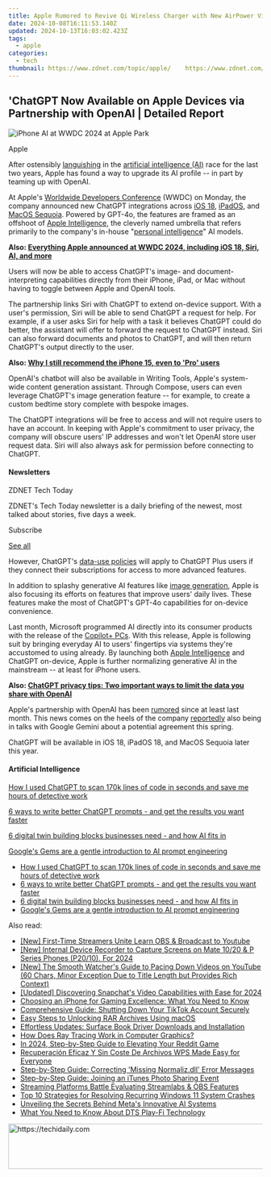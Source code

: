 ```yaml
---
title: Apple Rumored to Revive Qi Wireless Charger with New AirPower Video Release | ZDNET
date: 2024-10-08T16:11:53.140Z
updated: 2024-10-13T16:03:02.423Z
tags:
  - apple
categories:
  - tech
thumbnail: https://www.zdnet.com/topic/apple/    https://www.zdnet.com/a/img/resize/cd435042d465702a51593532f94fe37483ffa44f/2017/09/12/f67e8d7e-d815-4c6e-9c93-bc032e4e653a/4981ee99-d161-4a8c-b943-eecf403af8b9800.jpg?width=170&height=96&fit=crop&auto=webp
---
```


## 'ChatGPT Now Available on Apple Devices via Partnership with OpenAI | Detailed Report

![iPhone AI at WWDC 2024 at Apple Park](https://www.zdnet.com/a/img/resize/4020fc972bdd9fb1c1721a5c921c43b1a3d50a7d/2024/06/10/f734e119-5c8a-4869-8807-c898f4b83ba7/apple-wwdc24-apple-intelligence-chatgpt-writing-tools-compose-suggestions-240610-big-jpg-large.jpg?auto=webp&precrop=980,551,x0,y0&width=1280)

Apple

After ostensibly [languishing](https://www.zdnet.com/article/siri-has-become-apples-bing-its-time-for-an-ai-inspired-change/) in the [artificial intelligence (AI)](https://www.zdnet.com/article/what-is-ai-heres-everything-you-need-to-know-about-artificial-intelligence/) race for the last two years, Apple has found a way to upgrade its AI profile -- in part by teaming up with OpenAI. 

At Apple's [Worldwide Developers Conference](https://www.zdnet.com/article/apple-confirms-wwdc-2024-for-june-10-will-ai-steal-the-show/) (WWDC) on Monday, the company announced new ChatGPT integrations across [iOS 18](https://www.zdnet.com/article/ios-18-all-the-iphone-changes-apple-announced-at-wwdc-2024/), [iPadOS](https://www.zdnet.com/article/4-major-ipados-18-features-announced-at-wwdc-2024-and-which-ipads-will-get-it/), and [MacOS Sequoia](https://www.zdnet.com/article/heres-every-macos-15-sequoia-feature-announced-at-wwdc-2024/). Powered by GPT-4o, the features are framed as an offshoot of [Apple Intelligence](https://www.zdnet.com/article/what-is-apple-intelligence-how-the-iphones-on-device-and-cloud-based-ai-will-work/), the cleverly named umbrella that refers primarily to the company's in-house "[personal intelligence](https://www.apple.com/newsroom/2024/06/introducing-apple-intelligence-for-iphone-ipad-and-mac/#:~:text=users%20can%20trust.-,ChatGPT%20Gets%20Integrated%20Across%20Apple%20Platforms,any%20documents%20or%20photos%2C%20and%20Siri%20then%20presents%20the%20answer%20directly.,-An%20iPhone%2015)" AI models. 

**Also: [Everything Apple announced at WWDC 2024, including iOS 18, Siri, AI, and more](https://www.zdnet.com/article/live-updates-everything-apple-announced-at-wwdc-2024-including-ios-18-siri-ai-more/)**

Users will now be able to access ChatGPT's image- and document-interpreting capabilities directly from their iPhone, iPad, or Mac without having to toggle between Apple and OpenAI tools. 

The partnership links Siri with ChatGPT to extend on-device support. With a user's permission, Siri will be able to send ChatGPT a request for help. For example, if a user asks Siri for help with a task it believes ChatGPT could do better, the assistant will offer to forward the request to ChatGPT instead. Siri can also forward documents and photos to ChatGPT, and will then return ChatGPT's output directly to the user. 

**Also: [Why I still recommend the iPhone 15, even to 'Pro' users](https://www.zdnet.com/article/iphone-15-plus-review/)**

OpenAI's chatbot will also be available in Writing Tools, Apple's system-wide content generation assistant. Through Compose, users can even leverage ChatGPT's image generation feature -- for example, to create a custom bedtime story complete with bespoke images.

The ChatGPT integrations will be free to access and will not require users to have an account. In keeping with Apple's commitment to user privacy, the company will obscure users' IP addresses and won't let OpenAI store user request data. Siri will also always ask for permission before connecting to ChatGPT. 

#### Newsletters

ZDNET Tech Today

ZDNET's Tech Today newsletter is a daily briefing of the newest, most talked about stories, five days a week.

 Subscribe

[See all](https://www.zdnet.com/newsletters/)

However, ChatGPT's [data-use policies](https://openai.com/policies/usage-policies/) will apply to ChatGPT Plus users if they connect their subscriptions for access to more advanced features.

In addition to splashy generative AI features like [image generation](https://www.zdnet.com/article/apple-unveils-on-device-ai-image-generator-for-iphone-ipad-and-mac/), Apple is also focusing its efforts on features that improve users' daily lives. These features make the most of ChatGPT's GPT-4o capabilities for on-device convenience. 

Last month, Microsoft programmed AI directly into its consumer products with the release of the [Copilot+ PCs](https://www.zdnet.com/article/i-demoed-every-new-ai-feature-coming-to-copilot-pcs-and-im-nearly-sold-on-the-hype/). With this release, Apple is following suit by bringing everyday AI to users' fingertips via systems they're accustomed to using already. By launching both [Apple Intelligence](https://www.zdnet.com/article/what-is-apple-intelligence-how-the-iphones-on-device-and-cloud-based-ai-will-work/) and ChatGPT on-device, Apple is further normalizing generative AI in the mainstream -- at least for iPhone users. 

**Also: [ChatGPT privacy tips: Two important ways to limit the data you share with OpenAI](https://www.zdnet.com/article/chatgpt-privacy-tips-two-important-ways-to-limit-the-data-you-share-with-openai/)**

Apple's partnership with OpenAI has been [rumored](https://www.zdnet.com/article/apple-nears-deal-with-openai-to-power-upcoming-iphone-features-with-chatgpt-says-bloomberg/) since at least last month. This news comes on the heels of the company [reportedly](https://www.zdnet.com/article/apple-is-in-talks-to-bring-googles-gemini-ai-models-to-the-iphone-as-early-as-this-year/) also being in talks with Google Gemini about a potential agreement this spring. 

ChatGPT will be available in iOS 18, iPadOS 18, and MacOS Sequoia later this year. 

#### Artificial Intelligence

[How I used ChatGPT to scan 170k lines of code in seconds and save me hours of detective work](https://www.zdnet.com/article/how-chatgpt-scanned-170k-lines-of-code-in-seconds-and-saved-me-hours-of-work/ "How I used ChatGPT to scan 170k lines of code in seconds and save me hours of detective work")

[6 ways to write better ChatGPT prompts - and get the results you want faster](https://www.zdnet.com/article/6-ways-to-write-better-chatgpt-prompts-and-get-the-results-you-want-faster/ "6 ways to write better ChatGPT prompts - and get the results you want faster")

[6 digital twin building blocks businesses need - and how AI fits in](https://www.zdnet.com/article/6-digital-twin-building-blocks-businesses-need-and-how-ai-fits-in/ "6 digital twin building blocks businesses need - and how AI fits in")

[Google's Gems are a gentle introduction to AI prompt engineering](https://www.zdnet.com/article/googles-gems-are-a-gentle-introduction-to-ai-prompt-engineering/ "Google's Gems are a gentle introduction to AI prompt engineering")

* [How I used ChatGPT to scan 170k lines of code in seconds and save me hours of detective work](https://www.zdnet.com/article/how-chatgpt-scanned-170k-lines-of-code-in-seconds-and-saved-me-hours-of-work/ "How I used ChatGPT to scan 170k lines of code in seconds and save me hours of detective work")
* [6 ways to write better ChatGPT prompts - and get the results you want faster](https://www.zdnet.com/article/6-ways-to-write-better-chatgpt-prompts-and-get-the-results-you-want-faster/ "6 ways to write better ChatGPT prompts - and get the results you want faster")
* [6 digital twin building blocks businesses need - and how AI fits in](https://www.zdnet.com/article/6-digital-twin-building-blocks-businesses-need-and-how-ai-fits-in/ "6 digital twin building blocks businesses need - and how AI fits in")
* [Google's Gems are a gentle introduction to AI prompt engineering](https://www.zdnet.com/article/googles-gems-are-a-gentle-introduction-to-ai-prompt-engineering/ "Google's Gems are a gentle introduction to AI prompt engineering")

<ins class="adsbygoogle"
     style="display:block"
     data-ad-format="autorelaxed"
     data-ad-client="ca-pub-7571918770474297"
     data-ad-slot="1223367746"></ins>

<ins class="adsbygoogle"
     style="display:block"
     data-ad-client="ca-pub-7571918770474297"
     data-ad-slot="8358498916"
     data-ad-format="auto"
     data-full-width-responsive="true"></ins>

<span class="atpl-alsoreadstyle">Also read:</span>
<div><ul>
<li><a href="https://youtube-stream.techidaily.com/new-first-time-streamers-unite-learn-obs-and-broadcast-to-youtube/"><u>[New] First-Time Streamers Unite Learn OBS & Broadcast to Youtube</u></a></li>
<li><a href="https://visual-screen-recording.techidaily.com/1716069769916-new-internal-device-recorder-to-capture-screens-on-mate-1020-and-p-series-phones-p2010-for-2024/"><u>[New] Internal Device Recorder to Capture Screens on Mate 10/20 & P Series Phones (P20/10). For 2024</u></a></li>
<li><a href="https://youtube-zero.techidaily.com/he-smooth-watchers-guide-to-pacing-down-videos-on-youtube-60-chars-minor-exception-due-to-title-length-but-provides-rich-context/"><u>[New] The Smooth Watcher's Guide to Pacing Down Videos on YouTube (60 Chars, Minor Exception Due to Title Length but Provides Rich Context)</u></a></li>
<li><a href="https://snapchat-videos.techidaily.com/updated-discovering-snapchats-video-capabilities-with-ease-for-2024/"><u>[Updated] Discovering Snapchat's Video Capabilities with Ease for 2024</u></a></li>
<li><a href="https://technical-tips.techidaily.com/choosing-an-iphone-for-gaming-excellence-what-you-need-to-know/"><u>Choosing an iPhone for Gaming Excellence: What You Need to Know</u></a></li>
<li><a href="https://technical-tips.techidaily.com/comprehensive-guide-shutting-down-your-tiktok-account-securely/"><u>Comprehensive Guide: Shutting Down Your TikTok Account Securely</u></a></li>
<li><a href="https://technical-tips.techidaily.com/easy-steps-to-unlocking-rar-archives-using-macos/"><u>Easy Steps to Unlocking RAR Archives Using macOS</u></a></li>
<li><a href="https://win-dash.techidaily.com/effortless-updates-surface-book-driver-downloads-and-installation/"><u>Effortless Updates: Surface Book Driver Downloads and Installation</u></a></li>
<li><a href="https://technical-tips.techidaily.com/how-does-ray-tracing-work-in-computer-graphics/"><u>How Does Ray Tracing Work in Computer Graphics?</u></a></li>
<li><a href="https://extra-support.techidaily.com/in-2024-step-by-step-guide-to-elevating-your-reddit-game/"><u>In 2024, Step-by-Step Guide to Elevating Your Reddit Game</u></a></li>
<li><a href="https://discover-data.techidaily.com/recuperacion-eficaz-y-sin-coste-de-archivos-wps-made-easy-for-everyone/"><u>Recuperación Eficaz Y Sin Coste De Archivos WPS Made Easy for Everyone</u></a></li>
<li><a href="https://technical-tips.techidaily.com/step-by-step-guide-correcting-missing-normalizdll-error-messages/"><u>Step-by-Step Guide: Correcting 'Missing Normaliz.dll' Error Messages</u></a></li>
<li><a href="https://technical-tips.techidaily.com/step-by-step-guide-joining-an-itunes-photo-sharing-event/"><u>Step-by-Step Guide: Joining an iTunes Photo Sharing Event</u></a></li>
<li><a href="https://screen-recording.techidaily.com/streaming-platforms-battle-evaluating-streamlabs-and-obs-features/"><u>Streaming Platforms Battle Evaluating Streamlabs & OBS Features</u></a></li>
<li><a href="https://discover-cloud.techidaily.com/top-10-strategies-for-resolving-recurring-windows-11-system-crashes/"><u>Top 10 Strategies for Resolving Recurring Windows 11 System Crashes</u></a></li>
<li><a href="https://technical-tips.techidaily.com/unveiling-the-secrets-behind-metas-innovative-ai-systems/"><u>Unveiling the Secrets Behind Meta's Innovative AI Systems</u></a></li>
<li><a href="https://technical-tips.techidaily.com/what-you-need-to-know-about-dts-play-fi-technology/"><u>What You Need to Know About DTS Play-Fi Technology</u></a></li>
</ul></div>

<!-- affiliate ads begin -->
<a href="https://appsumo.8odi.net/c/5597632/2151893/7443" target="_top" id="2151893">
  <img src="//a.impactradius-go.com/display-ad/7443-2151893" border="0" alt="https://techidaily.com" width="728" height="90"/>
</a>
<img height="0" width="0" src="https://appsumo.8odi.net/i/5597632/2151893/7443" style="position:absolute;visibility:hidden;" border="0" />
<!-- affiliate ads end -->

